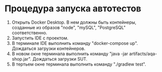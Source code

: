 # Процедура запуска автотестов
1. Открыть Docker Desktop. В нем должны быть контейнеры, созданные из образов "node", "mySQL", "PostgreSQL" соответственно.
2. Запустить IDE с проектом.
3. В терминале IDE выполнить команду "docker-compose up". Дождаться загрузки контейнеров.
4. В новом окне терминала выполнить команду "java -jar artifacts/aqa-shop.jar". Дождаться загрузки SUT.
5. В тертьем окне терминала выполнить команду "./gradlew test".